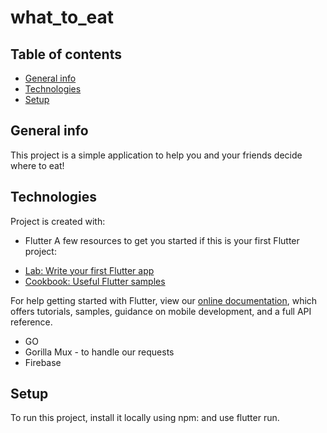 # what_to_eat
## Table of contents
* [General info](#general-info)
* [Technologies](#technologies)
* [Setup](#setup)

## General info
This project is a simple application to help you and your friends decide where to eat!
	
## Technologies
Project is created with:

* Flutter
A few resources to get you started if this is your first Flutter project:

- [Lab: Write your first Flutter app](https://flutter.dev/docs/get-started/codelab)
- [Cookbook: Useful Flutter samples](https://flutter.dev/docs/cookbook)

For help getting started with Flutter, view our
[online documentation](https://flutter.dev/docs), which offers tutorials,
samples, guidance on mobile development, and a full API reference.

* GO
* Gorilla Mux - to handle our requests
* Firebase
	
## Setup
To run this project, install it locally using npm: and use flutter run.

